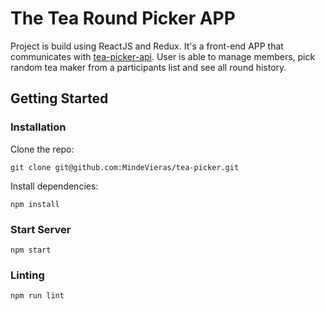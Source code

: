 
# The Tea Round Picker APP

Project is build using ReactJS and Redux. It's a front-end APP that communicates with [tea-picker-api](https://github.com/MindeVieras/tea-picker-api). User is able to manage members, pick random tea maker from a participants list and see all round history.

## Getting Started

### Installation

Clone the repo:
```
git clone git@github.com:MindeVieras/tea-picker.git
```

Install dependencies:
```
npm install
```

### Start Server
```
npm start
```

### Linting
```
npm run lint
```